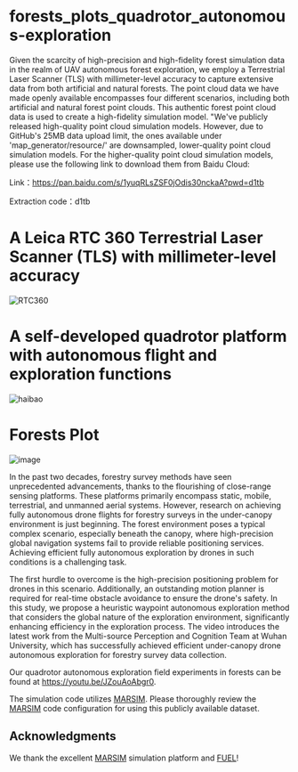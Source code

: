# forests_plots_quadrotor_autonomous-exploration

Given the scarcity of high-precision and high-fidelity forest simulation data in the realm of UAV autonomous forest exploration, we employ a Terrestrial Laser Scanner (TLS) with millimeter-level accuracy to capture extensive data from both artificial and natural forests. The point cloud data we have made openly available encompasses four different scenarios, including both artificial and natural forest point clouds. This authentic forest point cloud data is used to create a high-fidelity simulation model. "We've publicly released high-quality point cloud simulation models. However, due to GitHub's 25MB data upload limit, the ones available under 'map_generator/resource/' are downsampled, lower-quality point cloud simulation models. For the higher-quality point cloud simulation models, please use the following link to download them from Baidu Cloud:

Link：https://pan.baidu.com/s/1yuqRLsZSF0jOdis30nckaA?pwd=d1tb 

Extraction code：d1tb

# A Leica RTC 360 Terrestrial Laser Scanner (TLS) with millimeter-level accuracy
![RTC360](https://github.com/whuer-mspace/forests_plots_ws/assets/44198932/055b0c2d-a3fe-4fb0-a802-9f6a9901abce)

# A self-developed quadrotor platform with autonomous flight and exploration functions

![haibao](https://github.com/whuer-mspace/forests_haep_ws/assets/44198932/db5422e6-a303-4f73-92a1-fefd06c36cc6)


# Forests Plot

![image](https://github.com/whuer-mspace/forests_plots_ws/assets/44198932/40549205-9b50-451d-bbfc-79fb503cace1)


In the past two decades, forestry survey methods have seen unprecedented advancements, thanks to the flourishing of close-range sensing platforms. These platforms primarily encompass static, mobile, terrestrial, and unmanned aerial systems. However, research on achieving fully autonomous drone flights for forestry surveys in the under-canopy environment is just beginning. The forest environment poses a typical complex scenario, especially beneath the canopy, where high-precision global navigation systems fail to provide reliable positioning services. Achieving efficient fully autonomous exploration by drones in such conditions is a challenging task.

The first hurdle to overcome is the high-precision positioning problem for drones in this scenario. Additionally, an outstanding motion planner is required for real-time obstacle avoidance to ensure the drone's safety. In this study, we propose a heuristic waypoint autonomous exploration method that considers the global nature of the exploration environment, significantly enhancing efficiency in the exploration process. The video introduces the latest work from the Multi-source Perception and Cognition Team at Wuhan University, which has successfully achieved efficient under-canopy drone autonomous exploration for forestry survey data collection.

Our quadrotor autonomous exploration field experiments in forests can be found at https://youtu.be/JZouAoAbgr0.

The simulation code utilizes [MARSIM](https://github.com/hku-mars/MARSIM.git). Please thoroughly review the [MARSIM](https://github.com/hku-mars/MARSIM.git) code configuration for using this publicly available dataset.

## Acknowledgments

We thank the excellent [MARSIM](https://github.com/hku-mars/MARSIM.git) simulation platform and [FUEL](https://github.com/HKUST-Aerial-Robotics/FUEL.git)!
